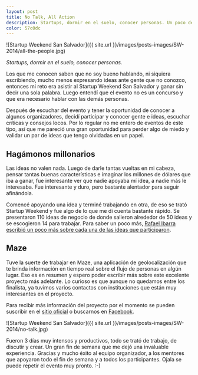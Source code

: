 ```yaml
---
layout: post
title: No Talk, All Action
description: Startups, dormir en el suelo, conocer personas. Un poco de mi experiencia en Startup Weekend San Salvador.
color: 57c0dc
---
```


![Startup Weekend San Salvador]({{ site.url }}/images/posts-images/SW-2014/all-the-people.jpg)

*Startups, dormir en el suelo, conocer personas.*

Los que me conocen saben que no soy bueno hablando, ni siquiera escribiendo, mucho menos expresando ideas ante gente que no conozco, entonces mi reto era asistir al Startup Weekend San Salvador y ganar sin decir una sola palabra. Luego entendí que el evento no es un concurso y que era necesario hablar con las demás personas. 

Después de escuchar del evento y tener la oportunidad de conocer a algunos organizadores, decidí participar y conocer gente e ideas, escuchar críticas y consejos locos. Por lo regular no me entero de eventos de este tipo, así que me pareció una gran oportunidad para perder algo de miedo y validar un par de ideas que tengo olvidadas en un papel.

## Hagámonos millonarios

Las ideas no valen nada. Luego de darle tantas vueltas en mi cabeza, pensar tantas buenas características e imaginar los millones de dólares que iba a ganar, fue interesante ver que nadie apoyaba mí idea, a nadie más le interesaba. Fue interesante y duro, pero bastante alentador para seguir afinándola.

Comencé apoyando una idea y terminé trabajando en otra, de eso se trató Startup Weekend y fue algo de lo que me di cuenta bastante rápido. Se presentaron 110 ideas de negocio de donde salieron alrededor de 50 ideas y se escogieron 14 para trabajar. Para saber un poco más, [Rafael Ibarra escribió un poco más sobre cada una de las ideas que participaron](http://blogs.laprensagrafica.com/litoibarra/?p=2845). 

## Maze

Tuve la suerte de trabajar en Maze, una aplicación de geolocalización que te brinda información en tiempo real sobre el flujo de personas en algún lugar. Eso es en resumen y espero poder escribir más sobre este excelente proyecto más adelante. Lo curioso es que aunque no quedamos entre los finalista, ya tuvimos varios contactos con instituciones que están muy interesantes en el proyecto.

Para recibir más información del proyecto por el momento se pueden suscribir en el [sitio oficial](http://getmaze.co/) o buscarnos en [Facebook](https://www.facebook.com/getmaze.co).

![Startup Weekend San Salvador]({{ site.url }}/images/posts-images/SW-2014/no-talk.jpg)

Fueron 3 días muy intensos y productivos, todo se trató de trabajo, de discutir y crear. Un gran fin de semana que me dejó una invaluable experiencia. Gracias y mucho éxito al equipo organizador, a los mentores que apoyaron todo el fin de semana y a todos los participantes. Ojala se puede repetir el evento muy pronto. :-)


